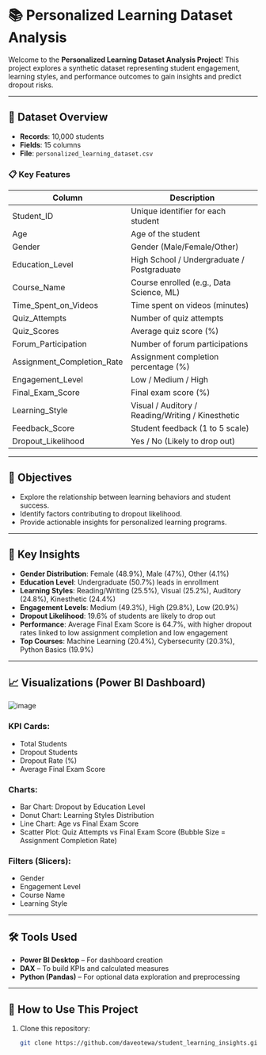 
# 📚 Personalized Learning Dataset Analysis

Welcome to the **Personalized Learning Dataset Analysis Project**! This project explores a synthetic dataset representing student engagement, learning styles, and performance outcomes to gain insights and predict dropout risks.

---

## 📂 Dataset Overview

- **Records**: 10,000 students  
- **Fields**: 15 columns  
- **File**: `personalized_learning_dataset.csv`

### 📋 Key Features

| Column                      | Description                                       |
|-----------------------------|---------------------------------------------------|
| Student_ID                  | Unique identifier for each student               |
| Age                         | Age of the student                               |
| Gender                      | Gender (Male/Female/Other)                       |
| Education_Level             | High School / Undergraduate / Postgraduate       |
| Course_Name                 | Course enrolled (e.g., Data Science, ML)         |
| Time_Spent_on_Videos        | Time spent on videos (minutes)                   |
| Quiz_Attempts               | Number of quiz attempts                          |
| Quiz_Scores                 | Average quiz score (%)                           |
| Forum_Participation         | Number of forum participations                   |
| Assignment_Completion_Rate  | Assignment completion percentage (%)             |
| Engagement_Level            | Low / Medium / High                              |
| Final_Exam_Score            | Final exam score (%)                             |
| Learning_Style              | Visual / Auditory / Reading/Writing / Kinesthetic |
| Feedback_Score              | Student feedback (1 to 5 scale)                  |
| Dropout_Likelihood          | Yes / No (Likely to drop out)                    |

---

## 🎯 Objectives

- Explore the relationship between learning behaviors and student success.
- Identify factors contributing to dropout likelihood.
- Provide actionable insights for personalized learning programs.

---

## 🔎 Key Insights

- **Gender Distribution**: Female (48.9%), Male (47%), Other (4.1%)  
- **Education Level**: Undergraduate (50.7%) leads in enrollment  
- **Learning Styles**: Reading/Writing (25.5%), Visual (25.2%), Auditory (24.8%), Kinesthetic (24.4%)  
- **Engagement Levels**: Medium (49.3%), High (29.8%), Low (20.9%)  
- **Dropout Likelihood**: 19.6% of students are likely to drop out  
- **Performance**: Average Final Exam Score is 64.7%, with higher dropout rates linked to low assignment completion and low engagement  
- **Top Courses**: Machine Learning (20.4%), Cybersecurity (20.3%), Python Basics (19.9%)

---

## 📈 Visualizations (Power BI Dashboard)

![image](https://github.com/user-attachments/assets/1d9d3c7b-0081-4c9b-9da5-3b59dbf0d6f5)


### KPI Cards:
- Total Students
- Dropout Students
- Dropout Rate (%)
- Average Final Exam Score

### Charts:
- Bar Chart: Dropout by Education Level
- Donut Chart: Learning Styles Distribution
- Line Chart: Age vs Final Exam Score
- Scatter Plot: Quiz Attempts vs Final Exam Score (Bubble Size = Assignment Completion Rate)

### Filters (Slicers):
- Gender
- Engagement Level
- Course Name
- Learning Style

---

## 🛠️ Tools Used

- **Power BI Desktop** – For dashboard creation  
- **DAX** – To build KPIs and calculated measures  
- **Python (Pandas)** – For optional data exploration and preprocessing

---

## 🚀 How to Use This Project

1. Clone this repository:
   ```bash
   git clone https://github.com/daveotewa/student_learning_insights.git
